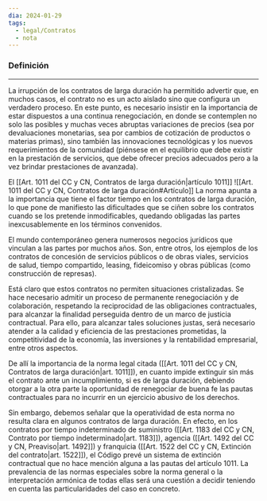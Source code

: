 ```yaml
---
dia: 2024-01-29
tags:
  - legal/Contratos
  - nota
---
```

### Definición
---
La irrupción de los contratos de larga duración ha permitido advertir que, en muchos casos, el contrato no es un acto aislado sino que configura un verdadero proceso. En este punto, es necesario insistir en la importancia de estar dispuestos a una continua renegociación, en donde se contemplen no solo las posibles y muchas veces abruptas variaciones de precios (sea por devaluaciones monetarias, sea por cambios de cotización de productos o materias primas), sino también las innovaciones tecnológicas y los nuevos requerimientos de la comunidad (piénsese en el equilibrio que debe existir en la prestación de servicios, que debe ofrecer precios adecuados pero a la vez brindar prestaciones de avanzada).

El [[Art. 1011 del CC y CN, Contratos de larga duración|artículo 1011]] ![[Art. 1011 del CC y CN, Contratos de larga duración#Artículo]]
La norma apunta a la importancia que tiene el factor tiempo en los contratos de larga duración, lo que pone de manifiesto las dificultades que se ciñen sobre los contratos cuando se los pretende inmodificables, quedando obligadas las partes inexcusablemente en los términos convenidos. 

El mundo contemporáneo genera numerosos negocios jurídicos que vinculan a las partes por muchos años. Son, entre otros, los ejemplos de los contratos de concesión de servicios públicos o de obras viales, servicios de salud, tiempo compartido, leasing, fideicomiso y obras públicas (como construcción de represas). 

Está claro que estos contratos no permiten situaciones cristalizadas. Se hace necesario admitir un proceso de permanente renegociación y de colaboración, respetando la reciprocidad de las obligaciones contractuales, para alcanzar la finalidad perseguida dentro de un marco de justicia contractual. Para ello, para alcanzar tales soluciones justas, será necesario atender a la calidad y eficiencia de las prestaciones prometidas, la competitividad de la economía, las inversiones y la rentabilidad empresarial, entre otros aspectos. 

De allí la importancia de la norma legal citada ([[Art. 1011 del CC y CN, Contratos de larga duración|art. 1011]]), en cuanto impide extinguir sin más el contrato ante un incumplimiento, si es de larga duración, debiendo otorgar a la otra parte la oportunidad de renegociar de buena fe las pautas contractuales para no incurrir en un ejercicio abusivo de los derechos.

Sin embargo, debemos señalar que la operatividad de esta norma no resulta clara en algunos contratos de larga duración. En efecto, en los contratos por tiempo indeterminado de suministro ([[Art. 1183 del CC y CN, Contrato por tiempo indeterminado|art. 1183]]), agencia ([[Art. 1492 del CC y CN, Preaviso|art. 1492]]) y franquicia ([[Art. 1522 del CC y CN, Extinción del contrato|art. 1522]]), el Código prevé un sistema de extinción contractual que no hace mención alguna a las pautas del artículo 1011. La prevalencia de las normas especiales sobre la norma general o la interpretación armónica de todas ellas será una cuestión a decidir teniendo en cuenta las particularidades del caso en concreto.